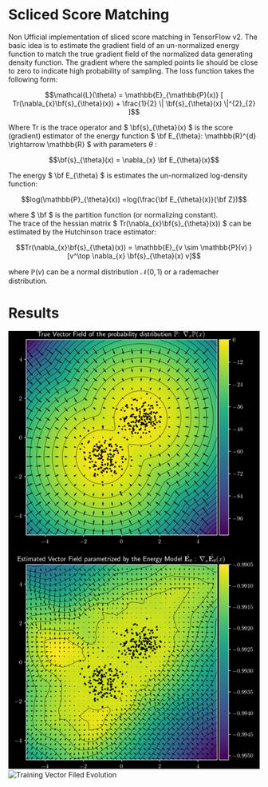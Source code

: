 # Scliced Score Matching

Non Ufficial implementation of sliced score matching in TensorFlow v2. The basic idea is to estimate the gradient field
of an un-normalized energy function to match the true gradient field of the normalized data generating density function.
The gradient where the sampled points lie should be close to zero to indicate high probability of sampling.
The loss function takes the following form:

```math
\mathcal{L}(\theta) = \mathbb{E}_{\mathbb{P}(x)} [ Tr(\nabla_{x}\bf{s}_{\theta}(x)) + \frac{1}{2} \| \bf{s}_{\theta}(x) \|^{2}_{2} ]
```

Where Tr is the trace operator and $` \bf{s}_{\theta}(x) `$ is the score (gradient) estimator of the energy function $` \bf E_{\theta}: \mathbb{R}^{d} \rightarrow \mathbb{R} `$  with parameters $` \theta `$ :

```math
\bf{s}_{\theta}(x) = \nabla_{x} \bf E_{\theta}(x)
```

The energy $` \bf E_{\theta} `$ is estimates the un-normalized log-density function:

```math
log(\mathbb{P}_{\theta}(x)) =log(\frac{\bf E_{\theta}(x)}{\bf Z})
```

where $` \bf `$ is the partition function (or normalizing constant). \
The trace of the hessian matrix $` Tr(\nabla_{x}\bf{s}_{\theta}(x)) `$ can be estimated by the Hutchinson trace estimator:

```math
Tr(\nabla_{x}\bf{s}_{\theta}(x)) = \mathbb{E}_{v \sim \mathbb{P}(v) }[v^\top \nabla_{x} \bf{s}_{\theta}(x) v]
```

where $` \mathbb{P}(v) `$ can be a normal distribution $` \mathcal{N}(0,1) `$ or a rademacher distribution. 

# Results 

![Gradient Estimator](https://github.com/claCase/ScoreMatching/blob/master/figures/2023-11-02T03_56_44/GradPlot.png)
![Training Vector Filed Evolution](https://github.com/claCase/ScoreMatching/blob/master/figures/2023-11-02T03_56_44/30fps_dark_animation.gif)
